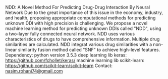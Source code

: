 NDD: A Novel Method For Predicting Drug-Drug Interaction By Neural Network
Due to the great importance of this issue in the economy, industry, and
health, proposing appropriate computational methods for predicting unknown
DDI with high precision is challenging. We propose a novel machine learning
method for predicting unknown DDIs called "NDD", using a two-layer fully
connected neural network. NDD uses various characteristics of drugs to have
comprehensive information. Multiple drug similarities are calculated. NDD integrat various drug similarities with a non-linear similarity fusion method called "SNF" to achieve high-level features.
Dependency:
python version 3.5.3
deep learning lib keras: https://github.com/fchollet/keras/ 
machine learning lib scikit-learn: https://github.com/scikit-learn/scikit-learn
Contact: nasim.rohani74@gmail.com
